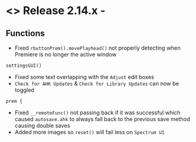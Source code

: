 # <> Release 2.14.x -

## Functions
- Fixed `rbuttonPrem().movePlayhead()` not properly detecting when Premiere is no longer the active window

`settingsGUI()`
- Fixed some text overlapping with the `Adjust` edit boxes
- `Check for AHK Updates` & `Check for Library Updates` can now be toggled

`prem {`
- Fixed `__remoteFunc()` not passing back if it was successful which caused `autosave.ahk` to always fall back to the previous save method causing double saves
- Added more images so `reset()` will fail less on `Spectrum UI`